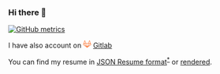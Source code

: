 ### Hi there 👋

[![GitHub metrics](https://metrics.lecoq.io/westscz?base.header=0&base.activity=0&base.community=0&base.repositories=0&base.metadata=0&isocalendar=1)](https://github.com/lowlighter/metrics)

I have also account on <img src="gitlab.svg" width="16" height="16"> [Gitlab](https://gitlab.com/piszczala)

You can find my resume in [JSON Resume format](https://gist.github.com/westscz/7703446908aece516cf64fd5c8da721e)<sup>[*][json_resume_format]</sup> or [rendered](https://registry.jsonresume.org/westscz).


[json_resume_format]: /url "https://jsonresume.org/"